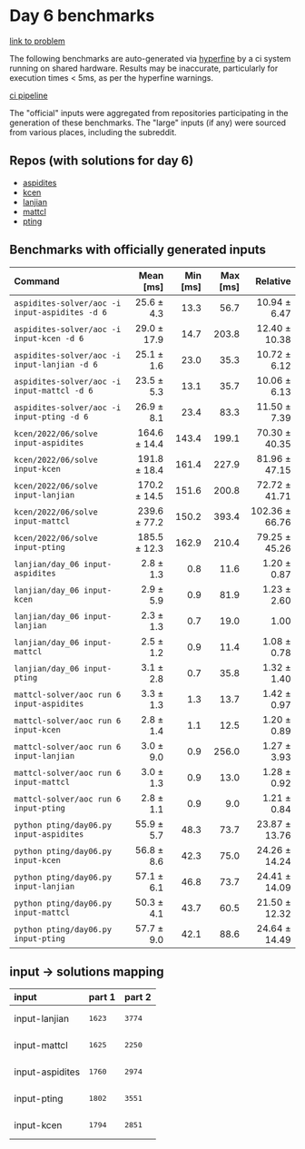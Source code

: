 # Day 6 benchmarks

[link to problem](http://adventofcode.com/2022/day/6)

The following benchmarks are auto-generated via [hyperfine](https://github.com/sharkdp/hyperfine) by a ci system running on shared hardware. Results may be inaccurate, particularly for execution times < 5ms, as per the hyperfine warnings.

[ci pipeline](http://ci.papercode.net:8080/teams/aoc2022/pipelines/aoc-compare-2022)

The "official" inputs were aggregated from repositories participating in the generation of these benchmarks. The "large" inputs (if any) were sourced from various places, including the subreddit.

## Repos (with solutions for day 6)


- [aspidites](https://github.com/aspidites/aoc2022)
- [kcen](https://github.com/kcen/AdventOfCode)
- [lanjian](https://github.com/LanJian/aoc-2022)
- [mattcl](https://github.com/mattcl/aoc2022)
- [pting](https://github.com/pting/aoc2022)

## Benchmarks with officially generated inputs
| Command | Mean [ms] | Min [ms] | Max [ms] | Relative |
|:---|---:|---:|---:|---:|
| `aspidites-solver/aoc -i input-aspidites -d 6` | 25.6 ± 4.3 | 13.3 | 56.7 | 10.94 ± 6.47 |
| `aspidites-solver/aoc -i input-kcen -d 6` | 29.0 ± 17.9 | 14.7 | 203.8 | 12.40 ± 10.38 |
| `aspidites-solver/aoc -i input-lanjian -d 6` | 25.1 ± 1.6 | 23.0 | 35.3 | 10.72 ± 6.12 |
| `aspidites-solver/aoc -i input-mattcl -d 6` | 23.5 ± 5.3 | 13.1 | 35.7 | 10.06 ± 6.13 |
| `aspidites-solver/aoc -i input-pting -d 6` | 26.9 ± 8.1 | 23.4 | 83.3 | 11.50 ± 7.39 |
| `kcen/2022/06/solve input-aspidites` | 164.6 ± 14.4 | 143.4 | 199.1 | 70.30 ± 40.35 |
| `kcen/2022/06/solve input-kcen` | 191.8 ± 18.4 | 161.4 | 227.9 | 81.96 ± 47.15 |
| `kcen/2022/06/solve input-lanjian` | 170.2 ± 14.5 | 151.6 | 200.8 | 72.72 ± 41.71 |
| `kcen/2022/06/solve input-mattcl` | 239.6 ± 77.2 | 150.2 | 393.4 | 102.36 ± 66.76 |
| `kcen/2022/06/solve input-pting` | 185.5 ± 12.3 | 162.9 | 210.4 | 79.25 ± 45.26 |
| `lanjian/day_06 input-aspidites` | 2.8 ± 1.3 | 0.8 | 11.6 | 1.20 ± 0.87 |
| `lanjian/day_06 input-kcen` | 2.9 ± 5.9 | 0.9 | 81.9 | 1.23 ± 2.60 |
| `lanjian/day_06 input-lanjian` | 2.3 ± 1.3 | 0.7 | 19.0 | 1.00 |
| `lanjian/day_06 input-mattcl` | 2.5 ± 1.2 | 0.9 | 11.4 | 1.08 ± 0.78 |
| `lanjian/day_06 input-pting` | 3.1 ± 2.8 | 0.7 | 35.8 | 1.32 ± 1.40 |
| `mattcl-solver/aoc run 6 input-aspidites` | 3.3 ± 1.3 | 1.3 | 13.7 | 1.42 ± 0.97 |
| `mattcl-solver/aoc run 6 input-kcen` | 2.8 ± 1.4 | 1.1 | 12.5 | 1.20 ± 0.89 |
| `mattcl-solver/aoc run 6 input-lanjian` | 3.0 ± 9.0 | 0.9 | 256.0 | 1.27 ± 3.93 |
| `mattcl-solver/aoc run 6 input-mattcl` | 3.0 ± 1.3 | 0.9 | 13.0 | 1.28 ± 0.92 |
| `mattcl-solver/aoc run 6 input-pting` | 2.8 ± 1.1 | 0.9 | 9.0 | 1.21 ± 0.84 |
| `python pting/day06.py input-aspidites` | 55.9 ± 5.7 | 48.3 | 73.7 | 23.87 ± 13.76 |
| `python pting/day06.py input-kcen` | 56.8 ± 8.6 | 42.3 | 75.0 | 24.26 ± 14.24 |
| `python pting/day06.py input-lanjian` | 57.1 ± 6.1 | 46.8 | 73.7 | 24.41 ± 14.09 |
| `python pting/day06.py input-mattcl` | 50.3 ± 4.1 | 43.7 | 60.5 | 21.50 ± 12.32 |
| `python pting/day06.py input-pting` | 57.7 ± 9.0 | 42.1 | 88.6 | 24.64 ± 14.49 |

## input -> solutions mapping
|input|part 1|part 2|
|:---|:---|:---|
|input-lanjian|<pre>1623</pre>|<pre>3774</pre>|
|input-mattcl|<pre>1625</pre>|<pre>2250</pre>|
|input-aspidites|<pre>1760</pre>|<pre>2974</pre>|
|input-pting|<pre>1802</pre>|<pre>3551</pre>|
|input-kcen|<pre>1794</pre>|<pre>2851</pre>|
